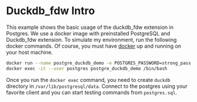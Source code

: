 # Duckdb_fdw Intro

This example shows the basic usage of the duckdb_fdw extension in Postgres. 
We use a docker image with preinstalled PostgreSQL and Duckdb_fdw extension. 
To simulate my environment, run the following docker commands. 
Of course, you must have [docker](https://www.docker.com/) up and running on your host machine.

```bash
docker run --name postgre_duckdb_demo -e POSTGRES_PASSWORD=strong_pass -d -p 5432:5432  chumaky/postgres_duckdb_fdw
docker exec -it --user postgres postgre_duckdb_demo /bin/bash
```

Once you run the `docker exec` command, you need to create `duckdb` directory in `/var/lib/postgresql/data`.
Connect to the postgres using your favorite client and you can start testing commands from `postgres.sql`.
